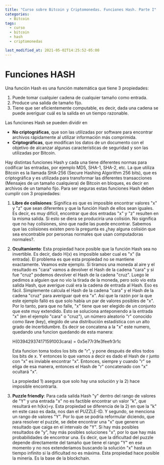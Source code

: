 ```yaml
---
title: "Curso sobre Bitcoin y Criptomonedas. Funciones Hash. Parte I"
categories:
  - Bitcoin
tags:
  - curso
  - bitcoin
  - hash
  - criptomonedas

last_modified_at: 2021-05-02T14:25:52-05:00
---
```


# Funciones HASH
Una función Hash es una función matemática que tiene 3 propiedades:

1. Puede tomar cualquier cadena de cualquier tamaño como entrada.
2. Produce una salida de tamaño fijo.
3. Tiene que ser eficientemente computable, es decir, dada una cadena se puede averiguar cuál es la salida en un tiempo razonable. 

Las funciones Hash se pueden dividir en 
- **No criptográficas**, que son las utilizadas por software para encontrar archivos rápidamente al utilizar información más comprimida.
- **Criptográficas**, que modifican los datos de un documento con el objetivo de alcanzar algunas características de seguridad y son las utilizadas por Bitcoin.

Hay distintas funciones Hash y cada una tiene diferentes normas para codificar las entradas, por ejemplo MD5, SHA-1, SHA-2, etc. La que utiliza Bitcoin es la llamada SHA-256 (Secure Hashing Algorithm 256 bits), que es criptográfica y es utilizada para transformar las diferentes transacciones (Mensajes de un tamaño cualquiera) de Bitcoin en bloques, es decir en archivos de un tamaño fijo. Para ser seguras estas funciones Hash deben cumplir con 3 propiedades:

1. **Libre de colisiones**:
Significa es que es imposible encontrar valores "x" y "z" que sean diferentes y que la función Hash de ellos sean iguales.
Es decir, es muy difícil, encontrar que dos entradas "x" y "z"  resulten en la misma salida. Si esto se diera se produciría una colisión. No significa que no hay colisiones, sino que nadie las puede encontrar. Sabemos que las colisiones existen pero la pregunta es ¿hay alguna colisión que sea encontrable por personas normales que usan computadoras normales?.

2. **Ocultamiento**:
Esta propiedad hace posible que la función Hash sea no invertible. Es decir, dado H(x) es imposible saber cual es "x" (la entrada). El problema es que esta propiedad no se mantiene exactamente. Veamos este ejemplo. Si tiramos una moneda al aire y el resultado es "cara" vamos a devolver el Hash de la cadena "cara" y si fue "cruz" podemos devolver el Hash de la cadena "cruz". Luego le pedimos a alguien que no vio la tirada de la moneda, pero solo vio esta salida Hash, que averigue cuál era la cadena de entrada al Hash. Eso es fácil. Simplemente calcula el Hash de la cadena "cara" y el Hash de la cadena "cruz" para averiguar qué era "x". Así que la razón por la que este ejemplo falló es que  solo había un par de valores posibles de "x". Por lo tanto, para que no falle, "x" tiene que ser elegido de un conjunto que este muy extendido. 
Esto se soluciona anteponiendo a la entrada "x" (en el ejemplo "cara" o "cruz"), un número aleatorio "r" conocido como llave (key), elegido de una distribución estadística con un alto grado de incertidumbre. Es decir se concatena a la "x" este numero, quedando una funcion quedando de esta manera:

   H(039429374171591003cara) = 0x5e77r3fe3feefr3r1c

   Esta funcion toma todos los bits de "r", y pone después de ellos todos los bits de x. Y entonces lo que vamos a decir es dado el Hash de r junto con "x" es inviable encontrar "x". Entonces, siempre y cuando "r" se eliga de esa manera, entonces el Hash de "r" concatenado con "x" ocultará "x".

   La propiedad 1) asegura que solo hay una solución y la 2) hace imposible encontrarla.

3. **Puzzle friendly**:
    Para cada salida Hash "y" dentro del rango de valores de "Y" y una entrada "x" no es factible encontrar un valor "k", que resultará en h(kx)=y. Esta propiedad se diferencia de la 2) en que la "k" en este caso es dada, nos dan el PUZZLE-ID. Y segundo, se menciona un rango de valores "Y". Por lo que se podría reformular diciendo, que para resolver el puzzle, se debe encontrar una "x" que genere un resultado que caiga en el intervalo de "Y". Si hay más posibles resultados de "y", hay más posibles soluciones "x", por lo que hay más probabilidades de encontrar una. Es decir, que la dificultad del puzzle depende directamente del tamaño que tiene el rango "Y" en ese momento y no nos extenderíamos buscando la solución "x" hasta un tiempo infinito si la dificultad no es máxima. Esta propiedad hace posible la minería. Es la base de la blockchain.

